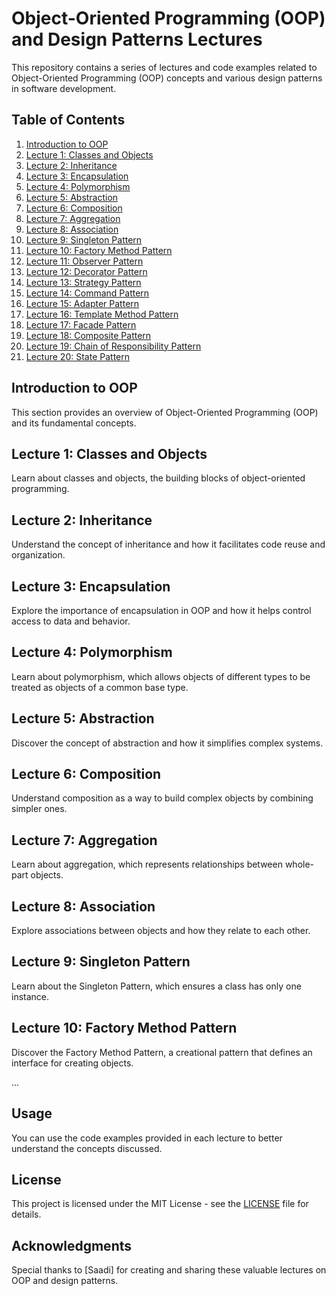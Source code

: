 # Object-Oriented Programming (OOP) and Design Patterns Lectures

This repository contains a series of lectures and code examples related to Object-Oriented Programming (OOP) concepts and various design patterns in software development.

## Table of Contents

1. [Introduction to OOP](#introduction-to-oop)
2. [Lecture 1: Classes and Objects](#lecture-1-classes-and-objects)
3. [Lecture 2: Inheritance](#lecture-2-inheritance)
4. [Lecture 3: Encapsulation](#lecture-3-encapsulation)
5. [Lecture 4: Polymorphism](#lecture-4-polymorphism)
6. [Lecture 5: Abstraction](#lecture-5-abstraction)
7. [Lecture 6: Composition](#lecture-6-composition)
8. [Lecture 7: Aggregation](#lecture-7-aggregation)
9. [Lecture 8: Association](#lecture-8-association)
10. [Lecture 9: Singleton Pattern](#lecture-9-singleton-pattern)
11. [Lecture 10: Factory Method Pattern](#lecture-10-factory-method-pattern)
12. [Lecture 11: Observer Pattern](#lecture-11-observer-pattern)
13. [Lecture 12: Decorator Pattern](#lecture-12-decorator-pattern)
14. [Lecture 13: Strategy Pattern](#lecture-13-strategy-pattern)
15. [Lecture 14: Command Pattern](#lecture-14-command-pattern)
16. [Lecture 15: Adapter Pattern](#lecture-15-adapter-pattern)
17. [Lecture 16: Template Method Pattern](#lecture-16-template-method-pattern)
18. [Lecture 17: Facade Pattern](#lecture-17-facade-pattern)
19. [Lecture 18: Composite Pattern](#lecture-18-composite-pattern)
20. [Lecture 19: Chain of Responsibility Pattern](#lecture-19-chain-of-responsibility-pattern)
21. [Lecture 20: State Pattern](#lecture-20-state-pattern)

## Introduction to OOP

This section provides an overview of Object-Oriented Programming (OOP) and its fundamental concepts.

## Lecture 1: Classes and Objects

Learn about classes and objects, the building blocks of object-oriented programming.

## Lecture 2: Inheritance

Understand the concept of inheritance and how it facilitates code reuse and organization.

## Lecture 3: Encapsulation

Explore the importance of encapsulation in OOP and how it helps control access to data and behavior.

## Lecture 4: Polymorphism

Learn about polymorphism, which allows objects of different types to be treated as objects of a common base type.

## Lecture 5: Abstraction

Discover the concept of abstraction and how it simplifies complex systems.

## Lecture 6: Composition

Understand composition as a way to build complex objects by combining simpler ones.

## Lecture 7: Aggregation

Learn about aggregation, which represents relationships between whole-part objects.

## Lecture 8: Association

Explore associations between objects and how they relate to each other.

## Lecture 9: Singleton Pattern

Learn about the Singleton Pattern, which ensures a class has only one instance.

## Lecture 10: Factory Method Pattern

Discover the Factory Method Pattern, a creational pattern that defines an interface for creating objects.

...

## Usage

You can use the code examples provided in each lecture to better understand the concepts discussed.

## License

This project is licensed under the MIT License - see the [LICENSE](LICENSE) file for details.

## Acknowledgments

Special thanks to [Saadi] for creating and sharing these valuable lectures on OOP and design patterns.
